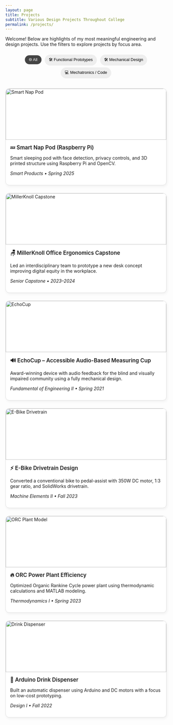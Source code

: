 ```yaml
---
layout: page
title: Projects
subtitle: Various Design Projects Throughout College
permalink: /projects/
---
```


Welcome! Below are highlights of my most meaningful engineering and design projects. Use the filters to explore projects by focus area.

<style>
/* Filter buttons */
.filter-btns {
  text-align: center;
  margin-top: 1.5em;
  margin-bottom: 1em;
}
.filter-btn {
  display: inline-block;
  margin: 0.25em;
  padding: 0.5em 1em;
  font-size: 0.9em;
  background-color: #eee;
  border: none;
  border-radius: 20px;
  cursor: pointer;
  transition: background-color 0.3s;
}
.filter-btn:hover,
.filter-btn.active {
  background-color: #444;
  color: #fff;
}

/* Project grid */
.project-grid {
  display: grid;
  grid-template-columns: repeat(auto-fit, minmax(300px, 1fr));
  gap: 24px;
  margin-top: 2em;
}

/* Project card styles */
.project-card {
  display: block;
  text-decoration: none;
  color: inherit;
  border: 1px solid #ddd;
  border-radius: 12px;
  overflow: hidden;
  background-color: #fff;
  box-shadow: 2px 4px 8px rgba(0,0,0,0.05);
  transition: transform 0.2s ease, box-shadow 0.2s ease;
}
.project-card:hover {
  transform: translateY(-4px);
  box-shadow: 4px 6px 14px rgba(0,0,0,0.1);
}
.project-card img {
  width: 100%;
  height: 160px;
  object-fit: cover;
  border-radius: 12px 12px 0 0;
}
.project-content {
  padding: 1em;
}
.project-title {
  font-size: 1.2em;
  font-weight: 600;
  margin-bottom: 0.4em;
}
.hidden {
  display: none;
}
</style>

<div class="filter-btns">
  <button class="filter-btn active" onclick="filterProjects('all')">🌐 All</button>
  <button class="filter-btn" onclick="filterProjects('proto')">🛠️ Functional Prototypes</button>
  <button class="filter-btn" onclick="filterProjects('mech')">🛠️ Mechanical Design</button>
  <button class="filter-btn" onclick="filterProjects('code')">💻 Mechatronics / Code</button>
</div>

<div class="project-grid">

<!-- Smart Nap Pod -->
<a href="{{ site.baseurl }}/projects/nap-pod" class="project-card code">
  <img src="{{ site.baseurl }}/assets/img/projects/nap_pod.png" alt="Smart Nap Pod">
  <div class="project-content">
    <div class="project-title">💤 Smart Nap Pod (Raspberry Pi)</div>
    <p>Smart sleeping pod with face detection, privacy controls, and 3D printed structure using Raspberry Pi and OpenCV.</p>
    <p><em>Smart Products • Spring 2025</em></p>
  </div>
</a>

<!-- MillerKnoll Capstone -->
<a href="{{ site.baseurl }}/projects/senior-capstone" class="project-card proto">
  <img src="{{ site.baseurl }}/assets/img/projects/millerknoll.jpg" alt="MillerKnoll Capstone">
  <div class="project-content">
    <div class="project-title">🪑 MillerKnoll Office Ergonomics Capstone</div>
    <p>Led an interdisciplinary team to prototype a new desk concept improving digital equity in the workplace.</p>
    <p><em>Senior Capstone • 2023–2024</em></p>
  </div>
</a>

<!-- EchoCup -->
<a href="{{ site.baseurl }}/projects/echocup" class="project-card proto">
  <img src="{{ site.baseurl }}/assets/img/projects/echocup.jpg" alt="EchoCup">
  <div class="project-content">
    <div class="project-title">🔊 EchoCup – Accessible Audio-Based Measuring Cup</div>
    <p>Award-winning device with audio feedback for the blind and visually impaired community using a fully mechanical design.</p>
    <p><em>Fundamental of Engineering II • Spring 2021</em></p>
  </div>
</a>

<!-- E-Bike -->
<a href="{{ site.baseurl }}/projects/e-bike" class="project-card mech">
  <img src="{{ site.baseurl }}/assets/img/projects/ebike.jpg" alt="E-Bike Drivetrain">
  <div class="project-content">
    <div class="project-title">⚡ E-Bike Drivetrain Design</div>
    <p>Converted a conventional bike to pedal-assist with 350W DC motor, 1:3 gear ratio, and SolidWorks drivetrain.</p>
    <p><em>Machine Elements II • Fall 2023</em></p>
  </div>
</a>

<!-- ORC Plant -->
<a href="{{ site.baseurl }}/projects/orc-plant" class="project-card mech">
  <img src="{{ site.baseurl }}/assets/img/projects/orc.jpg" alt="ORC Plant Model">
  <div class="project-content">
    <div class="project-title">🔥 ORC Power Plant Efficiency</div>
    <p>Optimized Organic Rankine Cycle power plant using thermodynamic calculations and MATLAB modeling.</p>
    <p><em>Thermodynamics I • Spring 2023</em></p>
  </div>
</a>

<!-- Drink Dispenser -->
<a href="{{ site.baseurl }}/projects/drink-dispenser" class="project-card code">
  <img src="{{ site.baseurl }}/assets/img/projects/drink_dispenser.jpg" alt="Drink Dispenser">
  <div class="project-content">
    <div class="project-title">🥤 Arduino Drink Dispenser</div>
    <p>Built an automatic dispenser using Arduino and DC motors with a focus on low-cost prototyping.</p>
    <p><em>Design I • Fall 2022</em></p>
  </div>
</a>

</div>

<script>
function filterProjects(category) {
  const allCards = document.querySelectorAll('.project-card');
  const buttons = document.querySelectorAll('.filter-btn');

  buttons.forEach(btn => btn.classList.remove('active'));
  document.querySelector(`.filter-btn[onclick="filterProjects('${category}')"]`).classList.add('active');

  allCards.forEach(card => {
    if (category === 'all' || card.classList.contains(category)) {
      card.classList.remove('hidden');
    } else {
      card.classList.add('hidden');
    }
  });
}
</script>
